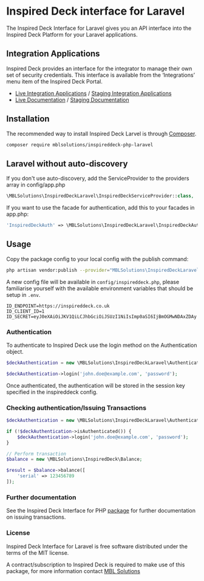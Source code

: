 # Inspired Deck interface for Laravel

The Inspired Deck Interface for Laravel gives you an API interface into the Inspired Deck Platform
for your Laravel applications.

## Integration Applications

Inspired Deck provides an interface for the integrator to manage their own set of security credentials. This interface is 
available from the ‘Integrations’ menu item of the Inspired Deck Portal.
 
 - [Live Integration Applications](https://portal.inspireddeck.co.uk/integration) / [Staging Integration Applications](https://staging-portal.inspireddeck.co.uk/integration)
 - [Live Documentation](https://portal.inspireddeck.co.uk/docs) / [Staging Documentation](https://staging-portal.inspireddeck.co.uk/docs)

## Installation

The recommended way to install Inspired Deck Larvel is through [Composer](https://getcomposer.org/).

```bash
composer require mblsolutions/inspireddeck-php-laravel
```

## Laravel without auto-discovery

If you don't use auto-discovery, add the ServiceProvider to the providers array in config/app.php

```php
\MBLSolutions\InspiredDeckLaravel\InspiredDeckServiceProvider::class,
```

If you want to use the facade for authentication, add this to your facades in app.php:

```php
'InspiredDeckAuth' => \MBLSolutions\InspiredDeckLaravel\InspiredDeckAuthFacade::class,
```

## Usage

Copy the package config to your local config with the publish command:

```bash
php artisan vendor:publish --provider="MBLSolutions\InspiredDeckLaravel\InspiredDeckServiceProvider"
```

A new config file will be available in `config/inspireddeck.php`, please familiarise yourself with the available 
environment variables that should be setup in `.env`.

```dotenv
ID_ENDPOINT=https://inspireddeck.co.uk
ID_CLIENT_ID=1
ID_SECRET=eyJ0eXAiOiJKV1QiLCJhbGciOiJSUzI1NiIsImp0aSI6IjBmOGMwNDAxZDAy
```

### Authentication

To authenticate to Inspired Deck use the login method on the Authentication object.

```php
$deckAuthentication = new \MBLSolutions\InspiredDeckLaravel\Authentication;

$deckAuthentication->login('john.doe@example.com', 'password');
```

Once authenticated, the authentication will be stored in the session key specified in the inspireddeck config.

### Checking authentication/Issuing Transactions

```php
$deckAuthentication = new \MBLSolutions\InspiredDeckLaravel\Authentication;

if (!$deckAuthentication->isAuthenticated()) {
    $deckAuthentication->login('john.doe@example.com', 'password');
}

// Perform transaction
$balance = new \MBLSolutions\InspiredDeck\Balance;

$result = $balance->balance([
    'serial' => 123456789
]);
```

### Further documentation

See the Inspired Deck Interface for PHP [package](https://github.com/mblsolutions/inspireddeck-php) for further documentation on issuing transactions.

### License

Inspired Deck Interface for Laravel is free software distributed under the terms of the MIT license.

A contract/subscription to Inspired Deck is required to make use of this package, for more information contact 
[MBL Solutions](mailto:support@mblsolutions.co.uk)
